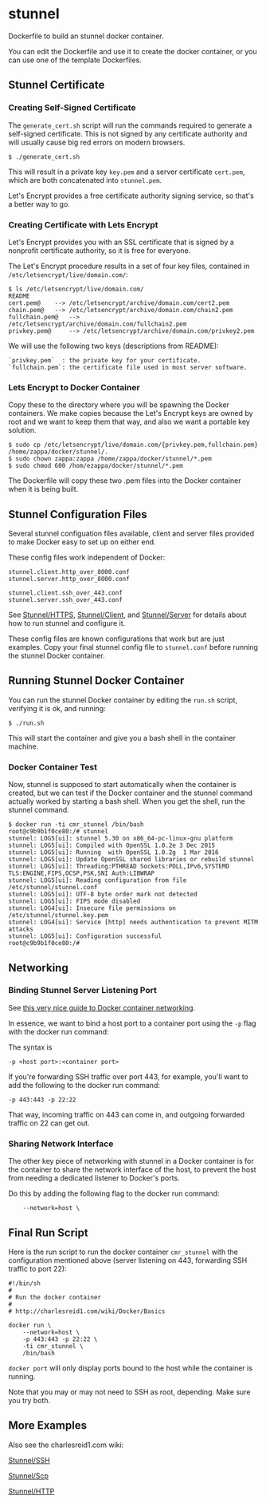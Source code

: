 # stunnel

Dockerfile to build an stunnel docker container.

You can edit the Dockerfile and use it to create the docker container,
or you can use one of the template Dockerfiles.

## Stunnel Certificate

### Creating Self-Signed Certificate

The `generate_cert.sh` script will run the commands required to generate a self-signed certificate.
This is not signed by any certificate authority and will usually cause big red errors on modern browsers.

```plain
$ ./generate_cert.sh
```

This will result in a private key `key.pem` and a server certificate `cert.pem`,
which are both concatenated into `stunnel.pem`. 

Let's Encrypt provides a free certificate authority signing service, so that's a better way to go.

### Creating Certificate with Lets Encrypt

Let's Encrypt provides you with an SSL certificate that is signed by 
a nonprofit certificate authority, so it is free for everyone.

The Let's Encrypt procedure results in a set of four key files,
contained in `/etc/letsencrypt/live/domain.com/`:

```plain
$ ls /etc/letsencrypt/live/domain.com/
README
cert.pem@	 --> /etc/letsencrypt/archive/domain.com/cert2.pem
chain.pem@	 --> /etc/letsencrypt/archive/domain.com/chain2.pem
fullchain.pem@	 --> /etc/letsencrypt/archive/domain.com/fullchain2.pem
privkey.pem@	 --> /etc/letsencrypt/archive/domain.com/privkey2.pem
```

We will use the following two keys (descriptions from README): 

```plain
`privkey.pem`  : the private key for your certificate.
`fullchain.pem`: the certificate file used in most server software.
```

### Lets Encrypt to Docker Container

Copy these to the directory where you will be spawning the Docker containers. We make copies because the Let's Encrypt keys are owned by root and we want to keep them that way, and also we want a portable key solution.

```plain
$ sudo cp /etc/letsencrypt/live/domain.com/{privkey.pem,fullchain.pem} /home/zappa/docker/stunnel/.
$ sudo chown zappa:zappa /home/zappa/docker/stunnel/*.pem
$ sudo chmod 600 /hom/ezappa/docker/stunnel/*.pem
```

The Dockerfile will copy these two .pem files into the Docker container when it is being built.



## Stunnel Configuration Files

Several stunnel configuation files available, client and server files provided to make Docker easy to set up on either end.

These config files work independent of Docker:

```
stunnel.client.http_over_8000.conf
stunnel.server.http_over_8000.conf

stunnel.client.ssh_over_443.conf
stunnel.server.ssh_over_443.conf
```

See [Stunnel/HTTPS](https://charlesreid1.com/wiki/Stunnel/HTTPS), 
[Stunnel/Client](https://charlesreid1.com/wiki/Stunnel/Client), and 
[Stunnel/Server](https://charlesreid1.com/wiki/Stunnel/Server) for details about how to run stunnel and configure it.

These config files are known configurations that work but are just examples. 
Copy your final stunnel config file to `stunnel.conf` before running the stunnel Docker container.


## Running Stunnel Docker Container

You can run the stunnel Docker container by editing the `run.sh` script, verifying it is ok, and running:

```plain
$ ./run.sh
```

This will start the container and give you a bash shell in the container machine.

### Docker Container Test

Now, stunnel is supposed to start automatically when the container is created, but we can test if the Docker container and the stunnel command actually worked by starting a bash shell. When you get the shell, run the stunnel command.

```plain
$ docker run -ti cmr_stunnel /bin/bash
root@c9b9b1f0ce80:/# stunnel
stunnel: LOG5[ui]: stunnel 5.30 on x86_64-pc-linux-gnu platform
stunnel: LOG5[ui]: Compiled with OpenSSL 1.0.2e 3 Dec 2015
stunnel: LOG5[ui]: Running  with OpenSSL 1.0.2g  1 Mar 2016
stunnel: LOG5[ui]: Update OpenSSL shared libraries or rebuild stunnel
stunnel: LOG5[ui]: Threading:PTHREAD Sockets:POLL,IPv6,SYSTEMD TLS:ENGINE,FIPS,OCSP,PSK,SNI Auth:LIBWRAP
stunnel: LOG5[ui]: Reading configuration from file /etc/stunnel/stunnel.conf
stunnel: LOG5[ui]: UTF-8 byte order mark not detected
stunnel: LOG5[ui]: FIPS mode disabled
stunnel: LOG4[ui]: Insecure file permissions on /etc/stunnel/stunnel.key.pem
stunnel: LOG4[ui]: Service [http] needs authentication to prevent MITM attacks
stunnel: LOG5[ui]: Configuration successful
root@c9b9b1f0ce80:/#
```

## Networking

### Binding Stunnel Server Listening Port 

See [this very nice guide to Docker container networking](https://www.ctl.io/developers/blog/post/docker-networking-rules/).

In essence, we want to bind a host port to a container port using the `-p` flag with the docker run command:

The syntax is

```plain
-p <host port>:<container port>
```

If you're forwarding SSH traffic over port 443, for example, you'll want to add the following to the docker run command:

```plain
-p 443:443 -p 22:22
```

That way, incoming traffic on 443 can come in, and outgoing forwarded traffic on 22 can get out.


### Sharing Network Interface

The other key piece of networking with stunnel in a Docker container is for the container to share the network interface of the host,
to prevent the host from needing a dedicated listener to Docker's ports. 

Do this by adding the following flag to the docker run command:

```plain
	--network=host \
```


## Final Run Script

Here is the run script to run the docker container `cmr_stunnel` with the configuration mentioned above (server listening on 443, forwarding SSH traffic to port 22):

```
#!/bin/sh
#
# Run the docker container
#
# http://charlesreid1.com/wiki/Docker/Basics

docker run \
	--network=host \
	-p 443:443 -p 22:22 \
	-ti cmr_stunnel \
	/bin/bash
```

`docker port` will only display ports bound to the host while the container is running.

Note that you may or may not need to SSH as root, depending. Make sure you try both.



## More Examples

Also see the charlesreid1.com wiki:

[Stunnel/SSH](https://charlesreid1.com/wiki/Stunnel/SSH)

[Stunnel/Scp](https://charlesreid1.com/wiki/Stunnel/Scp)

[Stunnel/HTTP](https://charlesreid1.com/wiki/Stunnel/HTTP)



